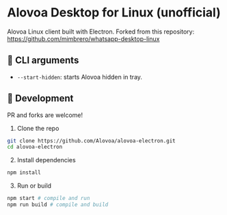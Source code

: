 # Alovoa Desktop for Linux (unofficial)
Alovoa Linux client built with Electron. Forked from this repository: https://github.com/mimbrero/whatsapp-desktop-linux


## :hammer: CLI arguments
- `--start-hidden`: starts Alovoa hidden in tray.

## :construction: Development
PR and forks are welcome!

1. Clone the repo
```bash
git clone https://github.com/Alovoa/alovoa-electron.git
cd alovoa-electron
```

2. Install dependencies
```bash
npm install
```

3. Run or build
```bash
npm start # compile and run
npm run build # compile and build
```
